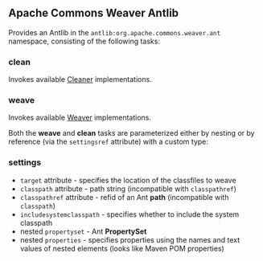<!--
Licensed to the Apache Software Foundation (ASF) under one
or more contributor license agreements.  See the NOTICE file
distributed with this work for additional information
regarding copyright ownership.  The ASF licenses this file
to you under the Apache License, Version 2.0 (the
"License"); you may not use this file except in compliance
with the License.  You may obtain a copy of the License at

  http://www.apache.org/licenses/LICENSE-2.0

Unless required by applicable law or agreed to in writing,
software distributed under the License is distributed on an
"AS IS" BASIS, WITHOUT WARRANTIES OR CONDITIONS OF ANY
KIND, either express or implied.  See the License for the
specific language governing permissions and limitations
under the License.
-->

## Apache Commons Weaver Antlib

Provides an Antlib in the `antlib:org.apache.commons.weaver.ant` namespace,
consisting of the following tasks:

### clean

Invokes available [Cleaner][cleaner] implementations.

### weave

Invokes available [Weaver][weaver] implementations.


Both the **weave** and **clean** tasks are parameterized either by
nesting or by reference (via the `settingsref` attribute) with a
custom type:

### settings

 * `target` attribute - specifies the location of the classfiles to weave
 * `classpath` attribute - path string (incompatible with `classpathref`)
 * `classpathref` attribute - refid of an Ant **path**
 (incompatible with `classpath`)
 * `includesystemclasspath` - specifies whether to include the system classpath
 * nested `propertyset` - Ant **PropertySet**
 * nested `properties` - specifies properties using the names and text values
 of nested elements (looks like Maven POM properties)


[cleaner]: ../../apidocs/org/apache/commons/weaver/spi/Cleaner.html
[weaver]: ../../apidocs/org/apache/commons/weaver/spi/Weaver.html
